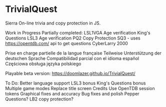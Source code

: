# TrivialQuest
Sierra On-line trivia and copy protection in JS.

Work in Progress
Partially completed:
LSL1VGA Age verification
King's Questions
LSL3 Age verification
PQ2 Copy Protection
SQ3 - uses https://opentdb.com/ api to get questions
CyberLarry 2000

Prise en charge partielle de la langue française
Teilweise Unterstützung der deutschen Sprache
Compatibilidad parcial con el idioma español
Częściowa obsługa języka polskiego

Playable beta version: https://doomlazer.github.io/TrivialQuest/

To Do:
Better language support 
LSL3 bonus
King's Questions bonus
Multiple game modes
Replace title screen
Credits
Use OpenTDB session tokens
Graphical fixes and accuracy
Bug fixes and polish
Pepper Questions?
LB2 copy protection?
